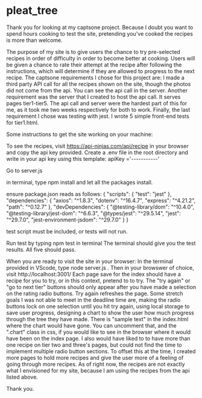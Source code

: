 # pleat_tree

Thank you for looking at my captsone project. Because I doubt you want to spend hours cooking to test the site, pretending you've cooked the recipes is more than welcome.

The purpose of my site is to give users the chance to try pre-selected recipes in order of difficulty in order to become better at cooking. Users will be given a chance to rate their attempt at the recipe after following the instructions, which will determine if they are allowed to progress to the next recipe.
The captsone requirements I chose for this project are: I made a third party API call for all the recipes shown on the site, though the photos did not come from the api. You can see the api call in the server.
Another requirement was the server that I created to host the api call. It serves pages tier1-tier5. The api call and server were the hardest part of this for me, as it took me two weeks respectively for both to work.
Finally, the last requirement I chose was testing with jest. I wrote 5 simple front-end tests for tier1.html.


Some instructions to get the site working on your machine:

To see the recipes, visit https://api-ninjas.com/api/recipe in your browser and copy the api key provided. Create a .env file in the root directory and write in your api key using this template:
apiKey ='-----------'


Go to server.js


in terminal, type npm install and let all the packages install.


ensure package.json reads as follows:
{ "scripts": {
  "test": "jest"
},
  "dependencies": {
    "axios": "^1.8.3",
    "dotenv": "^16.4.7",
    "express": "^4.21.2",
    "path": "^0.12.7"
  },
  "devDependencies": {
    "@testing-library/dom": "^10.4.0",
    "@testing-library/jest-dom": "^6.6.3",
    "@types/jest": "^29.5.14",
    "jest": "^29.7.0",
    "jest-environment-jsdom": "^29.7.0"
  }
}

test script must be included, or tests will not run.

Run test by typing npm test in terminal
The terminal should give you the test results. All five should pass.

When you are ready to visit the site in your browser:
In the terminal provided in VScode, type node server.js . Then in your browswer of choice, visit http://localhost:3001/
Each page save for the index should have a recipe for you to try, or in this context, pretend to to try. The "try again" or "go to next tier" buttons should only appear after you have made a selection on the rating radio buttons. Try again refreshes the page.
Some stretch goals I was not able to meet in the deadline time are, making the radio buttons lock on one selection until you hit try again, using local storage to save user progress, designing a chart to show the user how much progress through the tree they have made. There is "sample text" in the index.html where the chart would have gone. You can uncomment that, and the ".chart" class in css, if you would like to see in the browser where it would have been on the index page.
I also would have liked to to have more than one recipe on tier two and three's pages, but could not find the time to implement multiple radio button sections. To offset this at the time, I created more pages to hold more recipes and give the user more of a feeling of going through more recipes.
As of right now, the recipes are not exactly what I envisioned for my site, because I am using the recipes from the api listed above. 


Thank you.




